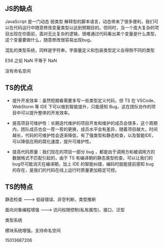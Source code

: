 ## JS的缺点

JavaScript 是一门动态 弱类型 解释型的脚本语言，动态带来了很多便利，我们可以在代码运行中随意修改变量类型以达到预期目的。但同时，当一个庞大复杂的项目出现在你面前，面对无比复杂的逻辑，很难通过代码看出某个变量是什么类型，这个变量要做什么，随意修改很容易出现bug。

混乱的类型系统，同样是字符串，字面量定义和包装类型定义会得倒不同的类型

ES6 之前 NaN 不等于 NaN

没有命名空间

## TS的优点

- 提升开发效率：虽然短期看需要多写一些类型定义代码，但 TS 在 VSCode、WebStorm 等 IDE 下可以做到智能提升，只能感知 Bug，这在团队协作的项目中可以提升整体的开发效率。

- 提高项目可维护性：长期迭代维护的项目开发和维护的成员会很多，这个周期内，团队成员也会一茬一茬的更换，成员水平会有差异，随着项目越大，时间越长，代码的可维护性会逐渐降低，有了强类型和静态检查，以及智能IDE，可以降低应用的腐化速度，提升可维护性。

- 提高代码质量：我们现在的项目一部分 bug ，都是由于调用方和被调用方的数据格式不匹配引起的，由于 TS 有编译期的静态类型检查，可以让我们的bug尽可能消灭在编译期，加上 IDE 的智能纠错，编码时就能提前感知 bug 的存在，是我们的代码在线上运行时质量更加稳定可控。

## TS的特点

静态检查 ---> 低级错误、非空判断、类型推断

面向对象编程增强 ---> 访问权限控制(私有属性)、接口、泛型

类型系统

模块系统增强，支持命名空间



15013687206